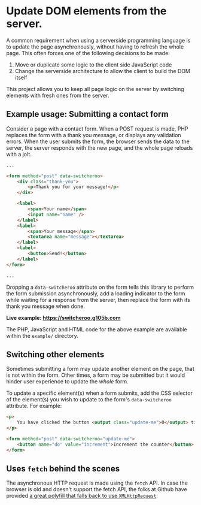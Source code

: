 # Update DOM elements from the server.

A common requirement when using a serverside programming language is to update the page asynchronously, without having to refresh the whole page. This often forces one of the following decisions to be made:

1. Move or duplicate some logic to the client side JavaScript code
2. Change the serverside architecture to allow the client to build the DOM itself

This project allows you to keep all page logic on the server by switching elements with fresh ones from the server.

## Example usage: Submitting a contact form

Consider a page with a contact form. When a POST request is made, PHP replaces the form with a thank you message, or displays any validation errors. When the user submits the form, the browser sends the data to the server, the server responds with the new page, and the whole page reloads with a jolt.

```html
...

<form method="post" data-switcheroo>
	<div class="thank-you">
		<p>Thank you for your message!</p>
	</div>

	<label>
		<span>Your name</span>
		<input name="name" />
	</label>
	<label>
		<span>Your message</span>
		<textarea name="message"></textarea>
	</label>
	<label>
		<button>Send!</button>
	</label>
</form>

...
```

Dropping a `data-switcheroo` attribute on the form tells this library to perform the form submission asynchronously, add a loading indicator to the form while waiting for a response from the server, then replace the form with its thank you message when done.

**Live example: https://switcheroo.g105b.com**

The PHP, JavaScript and HTML code for the above example are available within the `example/` directory.

## Switching other elements

Sometimes submitting a form may update another element on the page, that is not within the form. Other times, a form may be submitted but it would hinder user experience to update the _whole_ form.

To update a specific element(s) when a form submits, add the CSS selector of the element(s) you wish to update to the form's `data-switcheroo` attribute. For example:

```html
<p>
	You have clicked the button <output class="update-me">0</output> times!
</p>

<form method="post" data-switcheroo="update-me">
	<button name="do" value="increment">Increment the counter</button>
</form>
```

## Uses `fetch` behind the scenes

The asynchronous HTTP request is made using the `fetch` API. In case the browser is old and doesn't support the fetch API, the folks at Github have provided [a great polyfill that falls back to use `XMLHttpRequest`][fetch-polyfill].

[fetch-polyfill]: https://github.com/github/fetch